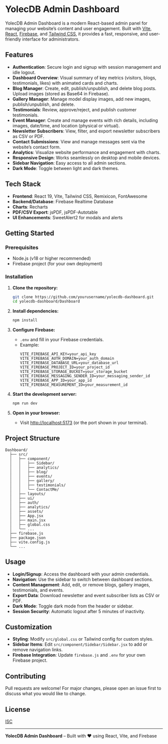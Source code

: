 # YolecDB Admin Dashboard

YolecDB Admin Dashboard is a modern React-based admin panel for managing your website’s content and user engagement. Built with [Vite](https://vitejs.dev/), [React](https://react.dev/), [Firebase](https://firebase.google.com/), and [Tailwind CSS](https://tailwindcss.com/), it provides a fast, responsive, and user-friendly interface for administrators.

## Features

- **Authentication**: Secure login and signup with session management and idle logout.
- **Dashboard Overview**: Visual summary of key metrics (visitors, blogs, testimonials, likes) with animated cards and charts.
- **Blog Manager**: Create, edit, publish/unpublish, and delete blog posts. Upload images (stored as Base64 in Firebase).
- **Gallery Manager**: Manage model display images, add new images, publish/unpublish, and delete.
- **Testimonials**: Review, approve/reject, and publish customer testimonials.
- **Event Manager**: Create and manage events with rich details, including images, date/time, and location (physical or virtual).
- **Newsletter Subscribers**: View, filter, and export newsletter subscribers as CSV or PDF.
- **Contact Submissions**: View and manage messages sent via the website’s contact form.
- **Analytics**: Visualize website performance and engagement with charts.
- **Responsive Design**: Works seamlessly on desktop and mobile devices.
- **Sidebar Navigation**: Easy access to all admin sections.
- **Dark Mode**: Toggle between light and dark themes.

## Tech Stack

- **Frontend**: React 19, Vite, Tailwind CSS, Remixicon, FontAwesome
- **Backend/Database**: Firebase Realtime Database
- **Charts**: Recharts
- **PDF/CSV Export**: jsPDF, jsPDF-Autotable
- **UI Enhancements**: SweetAlert2 for modals and alerts

## Getting Started

### Prerequisites

- Node.js (v18 or higher recommended)
- Firebase project (for your own deployment)

### Installation

1. **Clone the repository:**
   ```sh
   git clone https://github.com/yourusername/yolecdb-dashboard.git
   cd yolecdb-dashboard/Dashboard
   ```

2. **Install dependencies:**
   ```sh
   npm install
   ```

3. **Configure Firebase:**
   - `.env` and fill in your Firebase credentials.
   - Example:
     ```
     VITE_FIREBASE_API_KEY=your_api_key
     VITE_FIREBASE_AUTH_DOMAIN=your_auth_domain
     VITE_FIREBASE_DATABASE_URL=your_database_url
     VITE_FIREBASE_PROJECT_ID=your_project_id
     VITE_FIREBASE_STORAGE_BUCKET=your_storage_bucket
     VITE_FIREBASE_MESSAGING_SENDER_ID=your_messaging_sender_id
     VITE_FIREBASE_APP_ID=your_app_id
     VITE_FIREBASE_MEASUREMENT_ID=your_measurement_id
     ```

4. **Start the development server:**
   ```sh
   npm run dev
   ```

5. **Open in your browser:**
   - Visit [http://localhost:5173](http://localhost:5173) (or the port shown in your terminal).

## Project Structure

```
Dashboard/
  ├── src/
  │   ├── component/
  │   │   ├── Sidebar/
  │   │   ├── analytics/
  │   │   ├── blog/
  │   │   ├── events/
  │   │   ├── gallery/
  │   │   ├── testimonials/
  │   │   └── ContactMe/
  │   ├── layouts/
  │   ├── ui/
  │   ├── auth/
  │   ├── analytics/
  │   ├── assets/
  │   ├── App.jsx
  │   ├── main.jsx
  │   ├── global.css
  │   └── ...
  ├── firebase.js
  ├── package.json
  ├── vite.config.js
  └── ...
```

## Usage

- **Login/Signup**: Access the dashboard with your admin credentials.
- **Navigation**: Use the sidebar to switch between dashboard sections.
- **Content Management**: Add, edit, or remove blogs, gallery images, testimonials, and events.
- **Export Data**: Download newsletter and event subscriber lists as CSV or PDF.
- **Dark Mode**: Toggle dark mode from the header or sidebar.
- **Session Security**: Automatic logout after 5 minutes of inactivity.

## Customization

- **Styling**: Modify `src/global.css` or Tailwind config for custom styles.
- **Sidebar Items**: Edit `src/component/Sidebar/Sidebar.jsx` to add or remove navigation links.
- **Firebase Integration**: Update `firebase.js` and `.env` for your own Firebase project.

## Contributing

Pull requests are welcome! For major changes, please open an issue first to discuss what you would like to change.

## License

[ISC](LICENSE)

---

**YolecDB Admin Dashboard** – Built with ❤️ using React, Vite, and Firebase